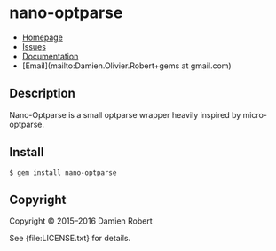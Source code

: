 # nano-optparse

* [Homepage](https://github.com/DamienRobert/nano-optparse#readme)
* [Issues](https://github.com/DamienRobert/nano-optparse/issues)
* [Documentation](http://rubydoc.info/gems/nano-optparse/frames)
* [Email](mailto:Damien.Olivier.Robert+gems at gmail.com)

## Description

Nano-Optparse is a small optparse wrapper heavily inspired by micro-optparse.

## Install

    $ gem install nano-optparse

## Copyright

Copyright © 2015–2016 Damien Robert

See {file:LICENSE.txt} for details.
